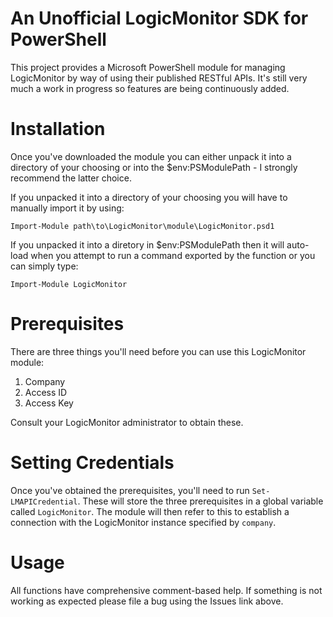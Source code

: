 # An Unofficial LogicMonitor SDK for PowerShell

This project provides a Microsoft PowerShell module for managing LogicMonitor by way of using their published
RESTful APIs. It's still very much a work in progress so features are being continuously added.


# Installation

Once you've downloaded the module you can either unpack it into a directory of your choosing or into the
$env:PSModulePath - I strongly recommend the latter choice.

If you unpacked it into a directory of your choosing you will have to manually import it by
using:

`Import-Module path\to\LogicMonitor\module\LogicMonitor.psd1`

If you unpacked it into a diretory in $env:PSModulePath then it will auto-load when you attempt to run a command
exported by the function or you can simply type:

`Import-Module LogicMonitor`

# Prerequisites

There are three things you'll need before you can use this LogicMonitor module:
1. Company
2. Access ID
3. Access Key

Consult your LogicMonitor administrator to obtain these.

# Setting Credentials

Once you've obtained the prerequisites, you'll need to run `Set-LMAPICredential`. These will store the three
prerequisites in a global variable called `LogicMonitor`. The module will then refer to this to establish a
connection with the LogicMonitor instance specified by `company`.

# Usage

All functions have comprehensive comment-based help. If something is not working as expected please file a bug
using the Issues link above.